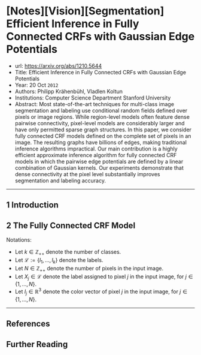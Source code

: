 # [Notes][Vision][Segmentation] Efficient Inference in Fully Connected CRFs with Gaussian Edge Potentials

* url: https://arxiv.org/abs/1210.5644
* Title: Efficient Inference in Fully Connected CRFs with Gaussian Edge Potentials
* Year: 20 Oct `2012`
* Authors: Philipp Krähenbühl, Vladlen Koltun
* Institutions: Computer Science Department Stanford University
* Abstract: Most state-of-the-art techniques for multi-class image segmentation and labeling use conditional random fields defined over pixels or image regions. While region-level models often feature dense pairwise connectivity, pixel-level models are considerably larger and have only permitted sparse graph structures. In this paper, we consider fully connected CRF models defined on the complete set of pixels in an image. The resulting graphs have billions of edges, making traditional inference algorithms impractical. Our main contribution is a highly efficient approximate inference algorithm for fully connected CRF models in which the pairwise edge potentials are defined by a linear combination of Gaussian kernels. Our experiments demonstrate that dense connectivity at the pixel level substantially improves segmentation and labeling accuracy.

----------------------------------------------------------------------------------------------------

## 1 Introduction

## 2 The Fully Connected CRF Model

Notations:
* Let $k \in \mathbb{Z}_{++}$ denote the number of classes.
* Let $\mathcal{L} := \{l_{1}, ..., l_{k}\}$ denote the labels.
* Let $N \in \mathbb{Z}_{++}$ denote the number of pixels in the input image.
* Let $X_{j} \in \mathcal{L}$ denote the label assigned to pixel $j$ in the input image, for $j \in \{1, ..., N\}$.
* Let $I_{j} \in \mathbb{R}^{3}$ denote the color vector of pixel $j$ in the input image, for $j \in \{1, ..., N\}$.

----------------------------------------------------------------------------------------------------

## References

## Further Reading

